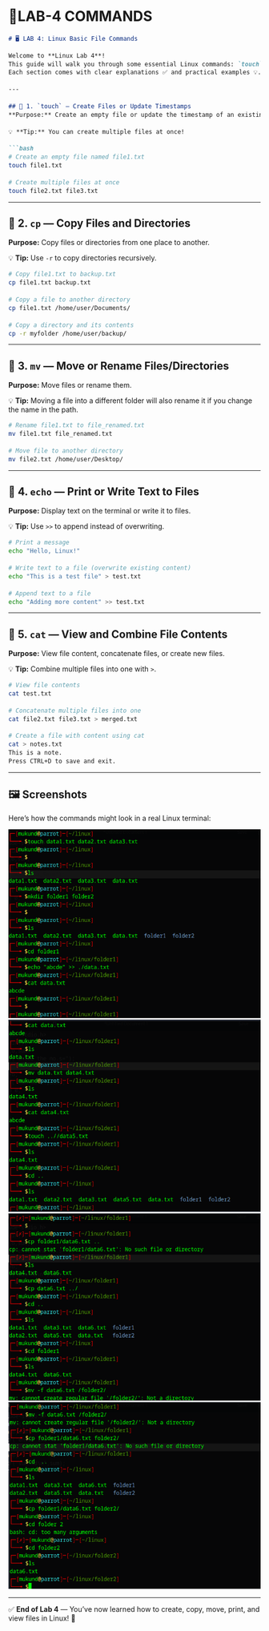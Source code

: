 # 🥼LAB-4 COMMANDS

````markdown
# 🖥️ LAB 4: Linux Basic File Commands  

Welcome to **Linux Lab 4**!  
This guide will walk you through some essential Linux commands: `touch`, `cp`, `mv`, `echo`, and `cat`.  
Each section comes with clear explanations ✅ and practical examples 💡.

---

## 📌 1. `touch` — Create Files or Update Timestamps  
**Purpose:** Create an empty file or update the timestamp of an existing file.

💡 **Tip:** You can create multiple files at once!

```bash
# Create an empty file named file1.txt
touch file1.txt

# Create multiple files at once
touch file2.txt file3.txt
````

---

## 📌 2. `cp` — Copy Files and Directories

**Purpose:** Copy files or directories from one place to another.

💡 **Tip:** Use `-r` to copy directories recursively.

```bash
# Copy file1.txt to backup.txt
cp file1.txt backup.txt

# Copy a file to another directory
cp file1.txt /home/user/Documents/

# Copy a directory and its contents
cp -r myfolder /home/user/backup/
```

---

## 📌 3. `mv` — Move or Rename Files/Directories

**Purpose:** Move files or rename them.

💡 **Tip:** Moving a file into a different folder will also rename it if you change the name in the path.

```bash
# Rename file1.txt to file_renamed.txt
mv file1.txt file_renamed.txt

# Move file to another directory
mv file2.txt /home/user/Desktop/
```

---

## 📌 4. `echo` — Print or Write Text to Files

**Purpose:** Display text on the terminal or write it to files.

💡 **Tip:** Use `>>` to append instead of overwriting.

```bash
# Print a message
echo "Hello, Linux!"

# Write text to a file (overwrite existing content)
echo "This is a test file" > test.txt

# Append text to a file
echo "Adding more content" >> test.txt
```

---

## 📌 5. `cat` — View and Combine File Contents

**Purpose:** View file content, concatenate files, or create new files.

💡 **Tip:** Combine multiple files into one with `>`.

```bash
# View file contents
cat test.txt

# Concatenate multiple files into one
cat file2.txt file3.txt > merged.txt

# Create a file with content using cat
cat > notes.txt
This is a note.
Press CTRL+D to save and exit.
```

---

## 🖼️ Screenshots

Here’s how the commands might look in a real Linux terminal:

![cp command example](2.png)
![mv command example](3.png)![echo command example](4.png)
![cat command example](5.png)

---

✅ **End of Lab 4** — You’ve now learned how to create, copy, move, print, and view files in Linux! 🚀







